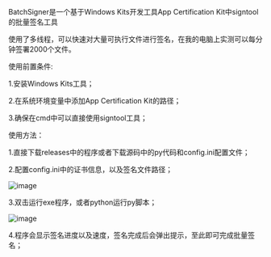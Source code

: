BatchSigner是一个基于Windows Kits开发工具App Certification Kit中signtool的批量签名工具

使用了多线程，可以快速对大量可执行文件进行签名，在我的电脑上实测可以每分钟签署2000个文件。


使用前置条件:

1.安装Windows Kits工具；

2.在系统环境变量中添加App Certification Kit的路径；

3.确保在cmd中可以直接使用signtool工具；


使用方法：

1.直接下载releases中的程序或者下载源码中的py代码和config.ini配置文件；

2.配置config.ini中的证书信息，以及签名文件路径；

![image](https://github.com/FOS-Networks/BatchSigner/assets/26571768/cd420f3c-85ac-4cb7-91af-065ccba250f5)

3.双击运行exe程序，或者python运行py脚本；

![image](https://github.com/FOS-Networks/BatchSigner/assets/26571768/f1e66505-3099-4bb6-821a-8e145ae310b4)

4.程序会显示签名进度以及速度，签名完成后会弹出提示，至此即可完成批量签名；
